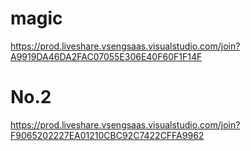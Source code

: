 # magic

https://prod.liveshare.vsengsaas.visualstudio.com/join?A9919DA46DA2FAC07055E306E40F60F1F14F


# No.2

https://prod.liveshare.vsengsaas.visualstudio.com/join?F9065202227EA01210CBC92C7422CFFA9962
